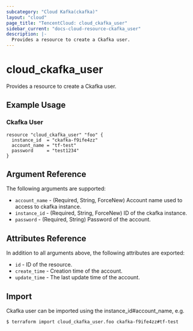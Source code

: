 ```yaml
---
subcategory: "Cloud Kafka(ckafka)"
layout: "cloud"
page_title: "TencentCloud: cloud_ckafka_user"
sidebar_current: "docs-cloud-resource-ckafka_user"
description: |-
  Provides a resource to create a Ckafka user.
---
```


# cloud_ckafka_user

Provides a resource to create a Ckafka user.

## Example Usage

### Ckafka User

```hcl
resource "cloud_ckafka_user" "foo" {
  instance_id  = "ckafka-f9ife4zz"
  account_name = "tf-test"
  password     = "test1234"
}
```

## Argument Reference

The following arguments are supported:

* `account_name` - (Required, String, ForceNew) Account name used to access to ckafka instance.
* `instance_id` - (Required, String, ForceNew) ID of the ckafka instance.
* `password` - (Required, String) Password of the account.

## Attributes Reference

In addition to all arguments above, the following attributes are exported:

* `id` - ID of the resource.
* `create_time` - Creation time of the account.
* `update_time` - The last update time of the account.


## Import

Ckafka user can be imported using the instance_id#account_name, e.g.

```
$ terraform import cloud_ckafka_user.foo ckafka-f9ife4zz#tf-test
```

